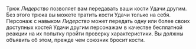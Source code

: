 Трюк *Лидерство* позволяет вам передавать ваши кости Удачи другим. Без этого трюка вы можете тратить кости Удачи только на себя. Персонаж с навыком *Лидерство* может передать одну или более своих доступных костей Удачи другим персонажам в качестве бесплатной реакции на их попытку пройти проверку характеристики. Вы должны объявить об этом, прежде чем союзник бросит кости.